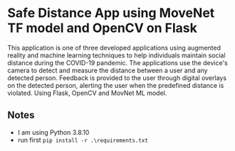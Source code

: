# Safe Distance App using MoveNet TF model and OpenCV on Flask

This application is one of three developed applications using augmented reality and machine learning techniques to help individuals maintain social distance during the COVID-19 pandemic. The applications use the device's camera to detect and measure the distance between a user and any detected person. Feedback is provided to the user through digital overlays on the detected person, alerting the user when the predefined distance is violated. Using Flask, OpenCV and MovNet ML model.

## Notes

* I am using Python 3.8.10
* run first `pip install -r .\requirements.txt`
